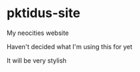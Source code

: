 # pktidus-site
My neocities website

Haven't decided what I'm using this for yet

It will be very stylish
